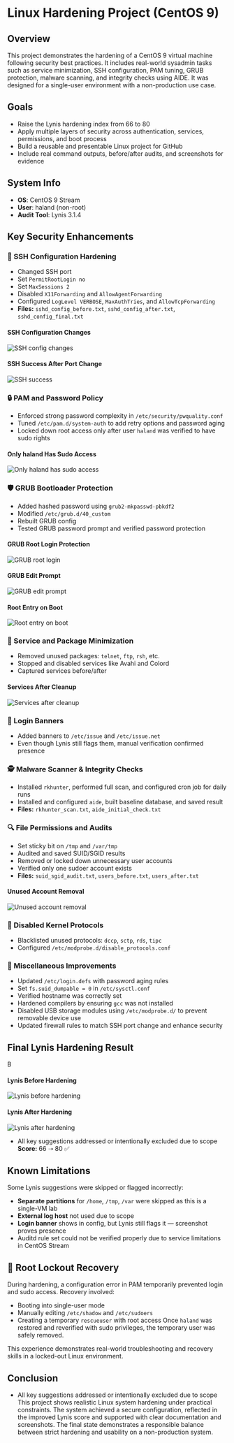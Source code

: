 # Linux Hardening Project (CentOS 9)

## Overview
This project demonstrates the hardening of a CentOS 9 virtual machine following security best practices. It includes real-world sysadmin tasks such as service minimization, SSH configuration, PAM tuning, GRUB protection, malware scanning, and integrity checks using AIDE. It was designed for a single-user environment with a non-production use case.

## Goals
- Raise the Lynis hardening index from 66 to 80
- Apply multiple layers of security across authentication, services, permissions, and boot process
- Build a reusable and presentable Linux project for GitHub
- Include real command outputs, before/after audits, and screenshots for evidence

## System Info
- **OS**: CentOS 9 Stream
- **User**: haland (non-root)
- **Audit Tool**: Lynis 3.1.4

## Key Security Enhancements

### 🔐 SSH Configuration Hardening
- Changed SSH port
- Set `PermitRootLogin no`
- Set `MaxSessions 2`
- Disabled `X11Forwarding` and `AllowAgentForwarding`
- Configured `LogLevel VERBOSE`, `MaxAuthTries`, and `AllowTcpForwarding`
- **Files:** `sshd_config_before.txt`, `sshd_config_after.txt`, `sshd_config_final.txt`

#### SSH Configuration Changes
![SSH config changes](screenshots/ssh-firewall-update.png)

#### SSH Success After Port Change
![SSH success](screenshots/ssh-success.png)

### 🔒 PAM and Password Policy
- Enforced strong password complexity in `/etc/security/pwquality.conf`
- Tuned `/etc/pam.d/system-auth` to add retry options and password aging
- Locked down root access only after user `haland` was verified to have sudo rights

#### Only haland Has Sudo Access
![Only haland has sudo access](screenshots/haland-sudo-only.png)

### 🛡 GRUB Bootloader Protection
- Added hashed password using `grub2-mkpasswd-pbkdf2`
- Modified `/etc/grub.d/40_custom`
- Rebuilt GRUB config
- Tested GRUB password prompt and verified password protection

#### GRUB Root Login Protection
![GRUB root login](screenshots/grub-password-boot-protection.png)

#### GRUB Edit Prompt
![GRUB edit prompt](screenshots/grub-editor-prompted.png)

#### Root Entry on Boot
![Root entry on boot](screenshots/test-root-boot.png)

### 🧱 Service and Package Minimization
- Removed unused packages: `telnet`, `ftp`, `rsh`, etc.
- Stopped and disabled services like Avahi and Colord
- Captured services before/after

#### Services After Cleanup
![Services after cleanup](screenshots/services-cleaned.png)

### 🧾 Login Banners
- Added banners to `/etc/issue` and `/etc/issue.net`
- Even though Lynis still flags them, manual verification confirmed presence

### 🕵️ Malware Scanner & Integrity Checks
- Installed `rkhunter`, performed full scan, and configured cron job for daily runs
- Installed and configured `aide`, built baseline database, and saved result
- **Files:** `rkhunter_scan.txt`, `aide_initial_check.txt`

### 🔍 File Permissions and Audits
- Set sticky bit on `/tmp` and `/var/tmp`
- Audited and saved SUID/SGID results
- Removed or locked down unnecessary user accounts
- Verified only one sudoer account exists
- **Files:** `suid_sgid_audit.txt`, `users_before.txt`, `users_after.txt`

#### Unused Account Removal
![Unused account removal](screenshots/unused-accounts-removed.png)

### 🚫 Disabled Kernel Protocols
- Blacklisted unused protocols: `dccp`, `sctp`, `rds`, `tipc`
- Configured `/etc/modprobe.d/disable_protocols.conf`

### 🔧 Miscellaneous Improvements
- Updated `/etc/login.defs` with password aging rules
- Set `fs.suid_dumpable = 0` in `/etc/sysctl.conf`
- Verified hostname was correctly set
- Hardened compilers by ensuring `gcc` was not installed
- Disabled USB storage modules using `/etc/modprobe.d/` to prevent removable device use
- Updated firewall rules to match SSH port change and enhance security

## Final Lynis Hardening Result
B

#### Lynis Before Hardening
![Lynis before hardening](screenshots/lynis-before.png)

#### Lynis After Hardening
![Lynis after hardening](screenshots/lynis_after_hardening.png)
- All key suggestions addressed or intentionally excluded due to scope
**Score:** 66 ➝ 80 ✅

## Known Limitations
Some Lynis suggestions were skipped or flagged incorrectly:
- **Separate partitions** for `/home`, `/tmp`, `/var` were skipped as this is a single-VM lab
- **External log host** not used due to scope
- **Login banner** shows in config, but Lynis still flags it — screenshot proves presence
- Auditd rule set could not be verified properly due to service limitations in CentOS Stream

## 🧯 Root Lockout Recovery
During hardening, a configuration error in PAM temporarily prevented login and sudo access. Recovery involved:
- Booting into single-user mode
- Manually editing `/etc/shadow` and `/etc/sudoers`
- Creating a temporary `rescueuser` with root access
Once `haland` was restored and reverified with sudo privileges, the temporary user was safely removed.

This experience demonstrates real-world troubleshooting and recovery skills in a locked-out Linux environment.

## Conclusion
- All key suggestions addressed or intentionally excluded due to scope
This project shows realistic Linux system hardening under practical constraints. The system achieved a secure configuration, reflected in the improved Lynis score and supported with clear documentation and screenshots. The final state demonstrates a responsible balance between strict hardening and usability on a non-production system.
